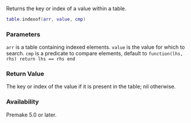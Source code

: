 Returns the key or index of a value within a table.

```lua
table.indexof(arr, value, cmp)
```

### Parameters ###

`arr` is a table containing indexed elements. `value` is the value for which to search.
`cmp` is a predicate to compare elements, default to `function(lhs, rhs) return lhs == rhs end`

### Return Value ###

The key or index of the value if it is present in the table; nil otherwise.


### Availability ###

Premake 5.0 or later.
